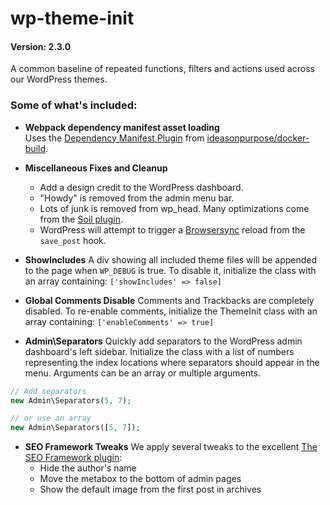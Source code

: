 # wp-theme-init

#### Version: 2.3.0

A common baseline of repeated functions, filters and actions used across our WordPress themes.

### Some of what's included:

- **Webpack dependency manifest asset loading**<br>
  Uses the [Dependency Manifest Plugin](https://github.com/ideasonpurpose/docker-build/blob/master/lib/DependencyManifestPlugin.js) from [ideasonpurpose/docker-build](https://github.com/ideasonpurpose/docker-build).

- **Miscellaneous Fixes and Cleanup**

  - Add a design credit to the WordPress dashboard.
  - "Howdy" is removed from the admin menu bar.
  - Lots of junk is removed from wp_head. Many optimizations come from the [Soil plugin](https://roots.io/plugins/soil/).
  - WordPress will attempt to trigger a [Browsersync]() reload from the `save_post` hook.

- **ShowIncludes**
  A div showing all included theme files will be appended to the page when `WP_DEBUG` is true. To disable it, initialize the class with an array containing: `['showIncludes' => false]`

- **Global Comments Disable**
  Comments and Trackbacks are completely disabled. To re-enable comments, initialize the ThemeInit class with an array containing: `['enableComments' => true]`

- **Admin\Separators**
  Quickly add separators to the WordPress admin dashboard's left sidebar. Initialize the class with a list of numbers representing the index locations where separators should appear in the menu. Arguments can be an array or multiple arguments.

```php
// Add separators
new Admin\Separators(5, 7);

// or use an array
new Admin\Separators([5, 7]);
```

- **SEO Framework Tweaks**
  We apply several tweaks to the excellent [The SEO Framework plugin](https://theseoframework.com/):
  - Hide the author's name
  - Move the metabox to the bottom of admin pages
  - Show the default image from the first post in archives
